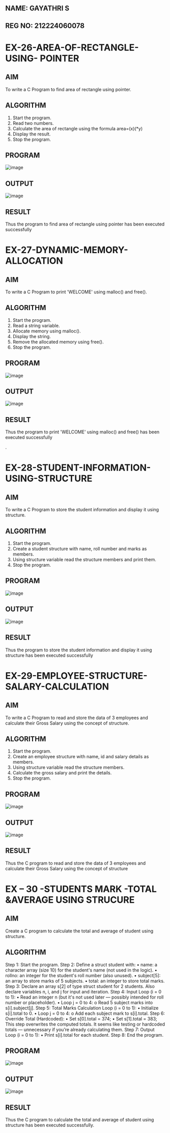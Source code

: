 ## NAME: GAYATHRI S
## REG NO: 212224060078
# EX-26-AREA-OF-RECTANGLE-USING- POINTER
## AIM
To write a C Program to find area of rectangle using pointer.

## ALGORITHM
1.	Start the program.
2.	Read two numbers.
3.	Calculate the area of rectangle using the formula area=(x)(*y)
4.	Display the result.
5.	Stop the program.

## PROGRAM
![image](https://github.com/user-attachments/assets/11b637bb-7660-4dbb-89c4-e326637ce639)



## OUTPUT
![image](https://github.com/user-attachments/assets/0a2da240-f720-43d8-8e2f-090aaf49a7a8)

		       	


## RESULT
Thus the program to find area of rectangle using pointer has been executed successfully
 
 


# EX-27-DYNAMIC-MEMORY-ALLOCATION
## AIM
To write a C Program to print 'WELCOME' using malloc() and free().

## ALGORITHM
1.	Start the program.
2.	Read a string variable.
3.	Allocate memory using malloc().
4.	Display the string.
5.	Remove the allocated memory using free().
6.	Stop the program.

## PROGRAM
![image](https://github.com/user-attachments/assets/7957594c-3524-4cb6-9472-146cdf2a73f2)



## OUTPUT
![image](https://github.com/user-attachments/assets/2827285a-c963-430f-b1f9-de7df587746a)





## RESULT
Thus the program to print 'WELCOME' using malloc() and free() has been executed successfully
 
.



# EX-28-STUDENT-INFORMATION-USING-STRUCTURE

## AIM

To write a C Program to store the student information and display it using structure.

## ALGORITHM

1.	Start the program.
2.	Create a student structure with name, roll number and marks as members.
3.	Using structure variable read the structure members and print them.
4.	Stop the program.

## PROGRAM
![image](https://github.com/user-attachments/assets/e0595fd7-7a9f-4a1c-91bf-1bbe6ec5c20a)




## OUTPUT
![image](https://github.com/user-attachments/assets/82edbb47-d4fb-41a4-9ddc-db7df115df09)




## RESULT

Thus the program to store the student information and display it using structure has been executed successfully
 
 


# EX-29-EMPLOYEE-STRUCTURE-SALARY-CALCULATION

## AIM

To write a C Program to read and store the data of 3 employees and calculate their Gross Salary using the concept of structure.

## ALGORITHM

1.	Start the program.
2.	Create an employee structure with name, id and salary details as members.
3.	Using structure variable read the structure members.
4.	Calculate the gross salary and print the details.
5.	Stop the program.

## PROGRAM
![image](https://github.com/user-attachments/assets/61a0d106-d3fd-4e13-8ce6-e5c05c67b5f2)



 ## OUTPUT
 ![image](https://github.com/user-attachments/assets/6dcf4ce7-b1f9-4695-8a13-98813aae8f20)

 

 

## RESULT

Thus the C program to read and store the data of 3 employees and calculate their Gross Salary using the concept of structure
 




# EX – 30 -STUDENTS MARK -TOTAL &AVERAGE USING STRUCURE

## AIM
Create a C program to calculate the total and average of student using structure.

## ALGORITHM 

Step 1: Start the program.
Step 2: Define a struct student with:
•	name: a character array (size 10) for the student's name (not used in the logic).
•	rollno: an integer for the student's roll number (also unused).
•	subject[5]: an array to store marks of 5 subjects.
•	total: an integer to store total marks.
Step 3: Declare an array s[2] of type struct student for 2 students. Also declare variables n, i, and j for input 
             and iteration.
Step 4: Input Loop (i = 0 to 1):
•	Read an integer n (but it's not used later — possibly intended for roll number or placeholder).
•	Loop j = 0 to 4:
o	Read 5 subject marks into s[i].subject[j].
Step 5: Total Marks Calculation Loop (i = 0 to 1):
•	Initialize s[i].total to 0.
•	Loop j = 0 to 4:
o	Add each subject mark to s[i].total.
Step 6: Override Total (Hardcoded):
•	Set s[0].total = 374;
•	Set s[1].total = 383;
           This step overwrites the computed totals. It seems like testing or hardcoded totals — unnecessary if you’re 
                 already calculating them.
Step 7: Output Loop (i = 0 to 1):
•	Print s[i].total for each student.
Step 8: End the program.

## PROGRAM
![image](https://github.com/user-attachments/assets/15fb0309-cdc4-4dbd-a7a4-6d8db4db946a)



## OUTPUT
![image](https://github.com/user-attachments/assets/fac8100c-3d6e-43cf-b2ef-f4e4853bebef)



 

## RESULT

Thus the C program to calculate the total and average of student using structure has been executed successfully.
	


